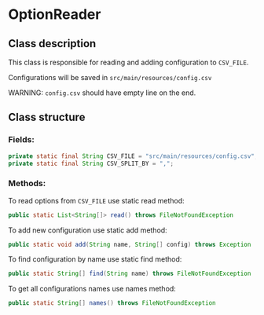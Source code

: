 # OptionReader
## Class description
This class is responsible for reading and adding configuration to `CSV_FILE`.

Configurations will be saved in `src/main/resources/config.csv`

WARNING: `config.csv` should have empty line on the end.

## Class structure
### Fields:
```java
private static final String CSV_FILE = "src/main/resources/config.csv";
private static final String CSV_SPLIT_BY = ",";
```

### Methods:
To read options from `CSV_FILE` use static read method:
```java
public static List<String[]> read() throws FileNotFoundException
```
To add new configuration use static add method:
```java
public static void add(String name, String[] config) throws Exception
```
To find configuration by name use static find method:
```java
public static String[] find(String name) throws FileNotFoundException
```
To get all configurations names use names method:
```java
public static String[] names() throws FileNotFoundException
```